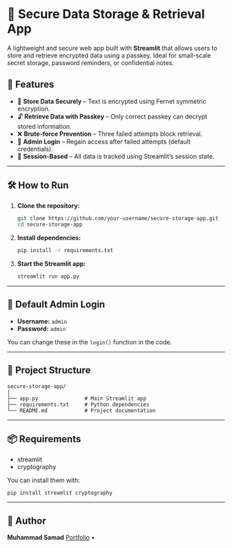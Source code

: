 
# 🔐 Secure Data Storage & Retrieval App

A lightweight and secure web app built with **Streamlit** that allows users to store and retrieve encrypted data using a passkey. Ideal for small-scale secret storage, password reminders, or confidential notes.

## 🚀 Features

- 💾 **Store Data Securely** – Text is encrypted using Fernet symmetric encryption.
- 🔓 **Retrieve Data with Passkey** – Only correct passkey can decrypt stored information.
- ❌ **Brute-force Prevention** – Three failed attempts block retrieval.
- 🔐 **Admin Login** – Regain access after failed attempts (default credentials).
- 🧠 **Session-Based** – All data is tracked using Streamlit’s session state.


---

## 🛠️ How to Run

1. **Clone the repository:**

   ```bash
   git clone https://github.com/your-username/secure-storage-app.git
   cd secure-storage-app

2. **Install dependencies:**

   ```bash
   pip install -r requirements.txt
   ```

3. **Start the Streamlit app:**

   ```bash
   streamlit run app.py
   ```

---

## 🔑 Default Admin Login

* **Username:** `admin`
* **Password:** `admin`

You can change these in the `login()` function in the code.

---

## 📂 Project Structure

```
secure-storage-app/
│
├── app.py               # Main Streamlit app
├── requirements.txt     # Python dependencies
└── README.md            # Project documentation
```

---

## 📦 Requirements

* streamlit
* cryptography

You can install them with:

```bash
pip install streamlit cryptography
```

---

## 🙌 Author

**Muhammad Samad**
[Portfolio](https://portfolio-tailwind-css-by-samad.vercel.app/) •


